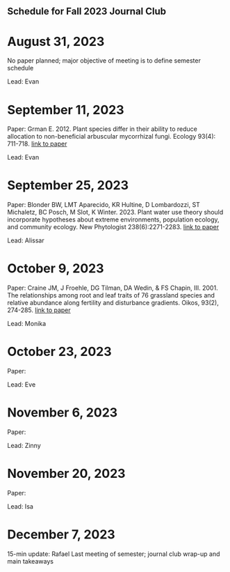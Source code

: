## Schedule for Fall 2023 Journal Club

# August 31, 2023
No paper planned; major objective of meeting is to define semester schedule

Lead: Evan

# September 11, 2023
Paper: Grman E. 2012. Plant species differ in their ability to reduce allocation to non-beneficial arbuscular mycorrhizal fungi. Ecology 93(4): 711-718. [link to paper](https://doi.org/10.1890/11-1358.1)

Lead: Evan

# September 25, 2023
Paper: Blonder BW, LMT Aparecido, KR Hultine, D Lombardozzi, ST Michaletz, BC Posch, M Slot, K Winter. 2023. Plant water use theory should incorporate hypotheses about extreme environments, population ecology, and community ecology. New Phytologist 238(6):2271-2283. [link to paper](https://doi.org/10.1111/nph.18800)

Lead: Alissar

# October 9, 2023
Paper: Craine JM, J Froehle, DG Tilman, DA Wedin, & FS Chapin, III. 2001. The relationships among root and leaf traits of 76 grassland species and relative abundance along fertility and disturbance gradients. Oikos, 93(2), 274-285. [link to paper](https://onlinelibrary.wiley.com/doi/10.1034/j.1600-0706.2001.930210.x)

Lead: Monika

# October 23, 2023
Paper:

Lead: Eve

# November 6, 2023
Paper:

Lead: Zinny

# November 20, 2023
Paper:

Lead: Isa

# December 7, 2023
15-min update: Rafael
Last meeting of semester; journal club wrap-up and main takeaways
